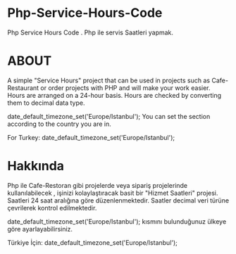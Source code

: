 # Php-Service-Hours-Code
Php Service Hours Code .
Php ile servis Saatleri yapmak.

# ABOUT #
A simple "Service Hours" project that can be used in projects such as Cafe-Restaurant or order projects with PHP and will make your work easier.
Hours are arranged on a 24-hour basis. Hours are checked by converting them to decimal data type.

date_default_timezone_set('Europe/Istanbul'); You can set the section according to the country you are in.

For Turkey: date_default_timezone_set('Europe/Istanbul');

# Hakkında #

Php ile Cafe-Restoran gibi projelerde veya sipariş projelerinde kullanılabilecek , işinizi kolaylaştıracak basit bir "Hizmet Saatleri" projesi.
Saatleri 24 saat aralığına göre düzenlenmektedir. Saatler decimal veri türüne çevrilerek kontrol edilmektedir. 

date_default_timezone_set('Europe/Istanbul'); kısmını bulunduğunuz ülkeye göre ayarlayabilirsiniz.

Türkiye İçin: date_default_timezone_set('Europe/Istanbul');
